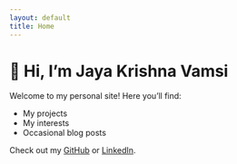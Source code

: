 ```yaml
---
layout: default
title: Home
---
```


# 👋 Hi, I’m Jaya Krishna Vamsi

Welcome to my personal site! Here you’ll find:
-  My projects
-  My interests
-  Occasional blog posts

Check out my [GitHub](https://github.com/JayaKrishnaVamsi) or [LinkedIn](https://www.linkedin.com/in/jaya-krishna-vamsi-sarab-6b4a77220/).
